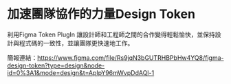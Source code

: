 # 加速團隊協作的力量Design Token
利用Figma Token PlugIn 讓設計師和工程師之間的合作變得輕鬆愉快，並保持設計與程式碼的一致性，並讓團隊更快速地工作。

簡報連結：https://www.figma.com/file/Rs9jqN3bGUTRHBPbHw4YQ8/figma-design-token?type=design&node-id=0%3A1&mode=design&t=ApIpY96mWvpDdAQl-1
